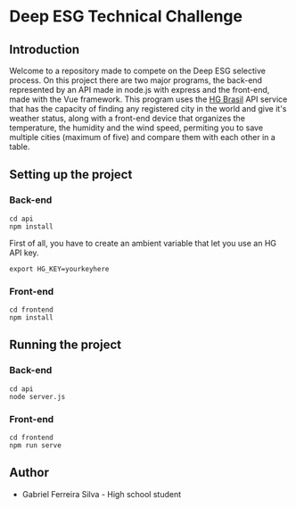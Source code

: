 # Deep ESG Technical Challenge

## Introduction
Welcome to a repository made to compete on the Deep ESG selective process. On this project there are two major programs, the back-end represented by an API made in node.js with express and the front-end, made with the Vue framework. This program uses the [HG Brasil](https://www.hgbrasil.com) API service that has the capacity of finding any registered city in the world and give it's weather status, along with a front-end device that organizes the temperature, the humidity and the wind speed, permiting you to save multiple cities (maximum of five) and compare them with each other in a table.


## Setting up the project
### Back-end

```
cd api
npm install
```

First of all, you have to create an ambient variable that let you use an HG API key.

```
export HG_KEY=yourkeyhere
```

### Front-end

```
cd frontend
npm install
```

## Running the project

### Back-end

```
cd api
node server.js
```

### Front-end

```
cd frontend
npm run serve
```

## Author

* Gabriel Ferreira Silva - High school student